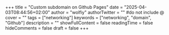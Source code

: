 +++
title = "Custom subdomain on Github Pages"
date = "2025-04-03T08:44:56+02:00"
author = "wolfiy"
authorTwitter = "" #do not include @
cover = ""
tags = ["networking"]
keywords = ["networking", "domain", "Github"]
description = ""
showFullContent = false
readingTime = false
hideComments = false
draft = false
+++

## 